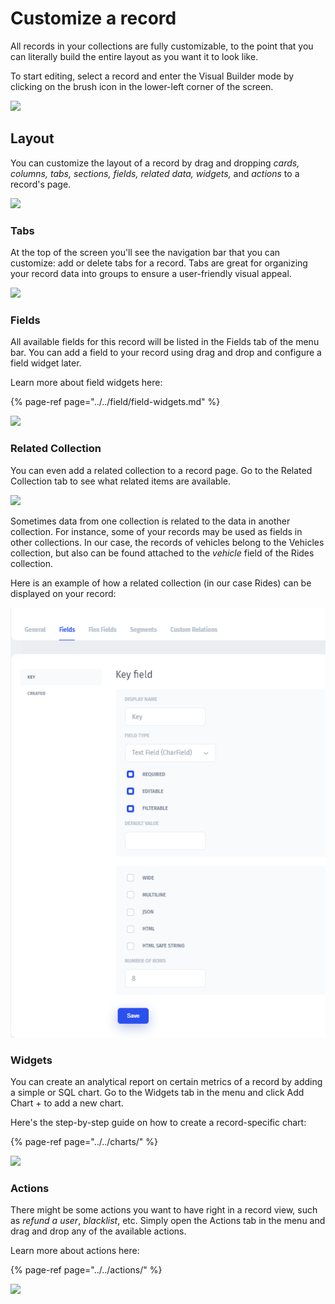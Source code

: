 # Customize a record

All records in your collections are fully customizable, to the point that you can literally build the entire layout as you want it to look like. 

To start editing, select a record and enter the Visual Builder mode by clicking on the brush icon in the lower-left corner of the screen.

![](https://blobscdn.gitbook.com/v0/b/gitbook-28427.appspot.com/o/assets%2F-LQ08RFAKZvFADEiXKFy%2F-LlHjm_dpUxPjBQMhTmo%2F-LlHr5x5Q1E8Zn-K_hfs%2Fimage.png?alt=media&token=bed4eaab-7f3d-4baa-98d0-0705c251c13c)

## Layout <a id="layout"></a>

You can customize the layout of a record by drag and dropping _cards, columns, tabs, sections, fields, related data, widgets,_ and _actions_ to a record's page.

![](https://blobscdn.gitbook.com/v0/b/gitbook-28427.appspot.com/o/assets%2F-LQ08RFAKZvFADEiXKFy%2F-LlHjm_dpUxPjBQMhTmo%2F-LlHkPrCN2Q0RMF_6jpd%2Fimage.png?alt=media&token=791001c0-c114-4c1d-9cfa-33fdf7a36aa8)

### Tabs <a id="tabs"></a>

At the top of the screen you'll see the navigation bar that you can customize: add or delete tabs for a record. Tabs are great for organizing your record data into groups to ensure a user-friendly visual appeal.

![](https://blobscdn.gitbook.com/v0/b/gitbook-28427.appspot.com/o/assets%2F-LQ08RFAKZvFADEiXKFy%2F-LlHjm_dpUxPjBQMhTmo%2F-LlHmFTjKAfI5XDin38X%2Fimage.png?alt=media&token=f0fcf657-1671-4e14-b7d2-51a81015ea36)

### Fields <a id="fields"></a>

‌All available fields for this record will be listed in the Fields tab of the menu bar. You can add a field to your record using drag and drop and configure a field widget later.‌

Learn more about field widgets here:

{% page-ref page="../../field/field-widgets.md" %}

![](https://blobscdn.gitbook.com/v0/b/gitbook-28427.appspot.com/o/assets%2F-LQ08RFAKZvFADEiXKFy%2F-LlHjm_dpUxPjBQMhTmo%2F-LlHlraBefgPl8lerZYU%2Fimage.png?alt=media&token=910b1c10-dbaf-41da-b9a9-283df308ae65)‌

### Related Collection <a id="related-data"></a>

You can even add a related collection to a record page. Go to the Related Collection tab to see what related items are available. 

![](https://blobscdn.gitbook.com/v0/b/gitbook-28427.appspot.com/o/assets%2F-LQ08RFAKZvFADEiXKFy%2F-LlHjm_dpUxPjBQMhTmo%2F-LlHlk4Ky-gJLEJsmgRA%2Fimage.png?alt=media&token=695d8e2f-5ffe-4282-8d98-cbddcdbe39ba)‌

Sometimes data from one collection is related to the data in another collection. For instance, some of your records may be used as fields in other collections. In our case, the records of vehicles belong to the Vehicles collection, but also can be found attached to the _vehicle_ field of the Rides collection. 

Here is an example of how a related collection \(in our case Rides\) can be displayed on your record:

![](../../../.gitbook/assets/image%20%28152%29.png)

### Widgets <a id="widgets"></a>

You can create an analytical report on certain metrics of a record by adding a simple or SQL chart. Go to the Widgets tab in the menu and click Add Chart + to add a new chart.‌

Here's the step-by-step guide on how to create a record-specific chart:

{% page-ref page="../../charts/" %}

![](https://blobscdn.gitbook.com/v0/b/gitbook-28427.appspot.com/o/assets%2F-LQ08RFAKZvFADEiXKFy%2F-LlHjm_dpUxPjBQMhTmo%2F-LlHlzptGMg0G-BsSwyW%2Fimage.png?alt=media&token=a9045709-17a9-4fda-9899-3b2238031b22)‌

### Actions <a id="actions"></a>

There might be some actions you want to have right in a record view, such as _refund a user_, _blacklist_, etc. Simply open the Actions tab in the menu and drag and drop any of the available actions.‌

Learn more about actions here:

{% page-ref page="../../actions/" %}

![](https://blobscdn.gitbook.com/v0/b/gitbook-28427.appspot.com/o/assets%2F-LQ08RFAKZvFADEiXKFy%2F-LlHjm_dpUxPjBQMhTmo%2F-LlHm3zBixKbY-Y2uFNZ%2Fimage.png?alt=media&token=f830d721-60eb-40f1-8667-1038e3ba5c19)[  
](https://app.gitbook.com/@jetadmin/s/doc/~/drafts/-Lk4M0St76lt7wROBK7J/primary/v/master/views/collection-view/customizing-the-collection)

